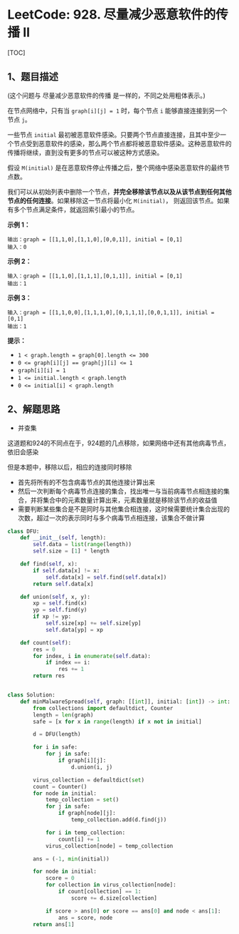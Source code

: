 # LeetCode: 928. 尽量减少恶意软件的传播 II

[TOC]

## 1、题目描述

(这个问题与 尽量减少恶意软件的传播 是一样的，不同之处用粗体表示。)

在节点网络中，只有当 `graph[i][j] = 1` 时，每个节点 `i` 能够直接连接到另一个节点 `j`。

一些节点 `initial` 最初被恶意软件感染。只要两个节点直接连接，且其中至少一个节点受到恶意软件的感染，那么两个节点都将被恶意软件感染。这种恶意软件的传播将继续，直到没有更多的节点可以被这种方式感染。

假设 `M(initial)` 是在恶意软件停止传播之后，整个网络中感染恶意软件的最终节点数。

我们可以从初始列表中删除一个节点，**并完全移除该节点以及从该节点到任何其他节点的任何连接**。如果移除这一节点将最小化 `M(initial)`， 则返回该节点。如果有多个节点满足条件，就返回索引最小的节点。

 

**示例 1：**

```
输出：graph = [[1,1,0],[1,1,0],[0,0,1]], initial = [0,1]
输入：0
```

**示例 2：**

```
输入：graph = [[1,1,0],[1,1,1],[0,1,1]], initial = [0,1]
输出：1
```

**示例 3：**

```
输入：graph = [[1,1,0,0],[1,1,1,0],[0,1,1,1],[0,0,1,1]], initial = [0,1]
输出：1
```

**提示：**

- `1 < graph.length = graph[0].length <= 300`
- `0 <= graph[i][j] == graph[j][i] <= 1`
- `graph[i][i] = 1`
- `1 <= initial.length < graph.length`
- `0 <= initial[i] < graph.length`




## 2、解题思路

- 并查集

这道题和924的不同点在于，924题的几点移除，如果网络中还有其他病毒节点，依旧会感染

但是本题中，移除以后，相应的连接同时移除

- 首先将所有的不包含病毒节点的其他连接计算出来
- 然后一次判断每个病毒节点连接的集合，找出唯一与当前病毒节点相连接的集合，并将集合中的元素数量计算出来，元素数量就是移除该节点的收益值
- 需要判断某些集合是不是同时与其他集合相连接，这时候需要统计集合出现的次数，超过一次的表示同时与多个病毒节点相连接，该集合不做计算



```python
class DFU:
    def __init__(self, length):
        self.data = list(range(length))
        self.size = [1] * length

    def find(self, x):
        if self.data[x] != x:
            self.data[x] = self.find(self.data[x])
        return self.data[x]

    def union(self, x, y):
        xp = self.find(x)
        yp = self.find(y)
        if xp != yp:
            self.size[xp] += self.size[yp]
            self.data[yp] = xp

    def count(self):
        res = 0
        for index, i in enumerate(self.data):
            if index == i:
                res += 1
        return res


class Solution:
    def minMalwareSpread(self, graph: [[int]], initial: [int]) -> int:
        from collections import defaultdict, Counter
        length = len(graph)
        safe = [x for x in range(length) if x not in initial]

        d = DFU(length)

        for i in safe:
            for j in safe:
                if graph[i][j]:
                    d.union(i, j)

        virus_collection = defaultdict(set)
        count = Counter()
        for node in initial:
            temp_collection = set()
            for j in safe:
                if graph[node][j]:
                    temp_collection.add(d.find(j))

            for i in temp_collection:
                count[i] += 1
            virus_collection[node] = temp_collection

        ans = (-1, min(initial))

        for node in initial:
            score = 0
            for collection in virus_collection[node]:
                if count[collection] == 1:
                    score += d.size[collection]

            if score > ans[0] or score == ans[0] and node < ans[1]:
                ans = score, node
        return ans[1]

```

